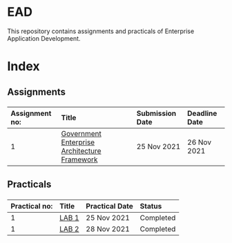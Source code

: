 # EAD
This repository contains assignments and practicals of Enterprise Application Development.
###
# Index
## Assignments
###
| Assignment no:      | Title                   | Submission Date                   | Deadline Date                   |
| :---            |  :---                               | :---                   | :---                   |
| 1                   | [Government Enterprise Architecture Framework](https://github.com/Bikku345/EAD/tree/main/Assignment/Assingment1)       | 25 Nov 2021                   | 26 Nov 2021                   |


###
###
## Practicals
###
| Practical no:      | Title                   |    Practical Date                   |   Status             |
| :---            |  :---                               | :---                   | :---                   |
| 1                   | [LAB 1](https://github.com/Bikku345/EAD/tree/main/Practical/Lab1)       | 25 Nov 2021                   |           Completed        |
| 1                   | [LAB 2](https://github.com/Bikku345/EAD/tree/main/Practical/Lab2)       | 28 Nov 2021                   |           Completed        |

